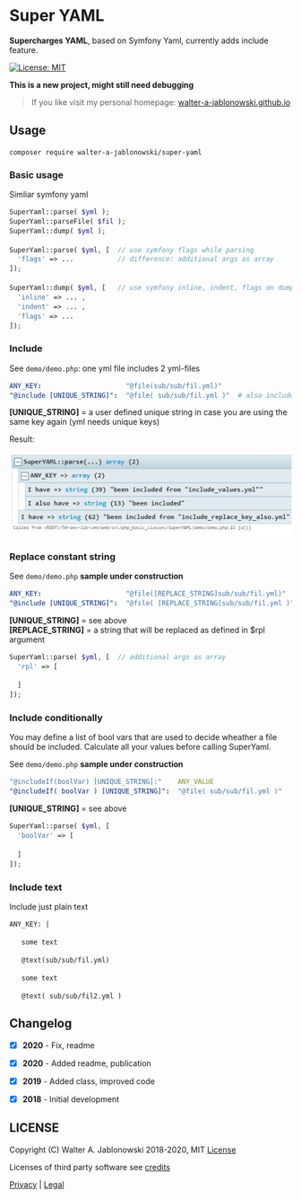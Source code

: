# Super YAML

**Supercharges YAML**, based on Symfony Yaml, currently adds include feature.

[![License: MIT](https://img.shields.io/badge/License-MIT-yellow.svg)](https://opensource.org/licenses/MIT)

**This is a new project, might still need debugging**

> If you like visit my personal homepage: [walter-a-jablonowski.github.io](https://walter-a-jablonowski.github.io)


## Usage

```
composer require walter-a-jablonowski/super-yaml
```


### Basic usage

Simliar symfony yaml

```php
SuperYaml::parse( $yml );
SuperYaml::parseFile( $fil );
SuperYaml::dump( $yml );

SuperYaml::parse( $yml, [  // use symfony flags while parsing
  'flags' => ...           // difference: additional args as array
]); 

SuperYaml::dump( $yml, [   // use symfony inline, indent, flags on dumping
  'inline' => ... ,
  'indent' => ... ,
  'flags' => ...
]); 
```


### Include

See `demo/demo.php`: one yml file includes 2 yml-files

```yaml
ANY_KEY:                     "@file(sub/sub/fil.yml)"
"@include [UNIQUE_STRING]":  "@file( sub/sub/fil.yml )"  # also includes key(s)
```

**[UNIQUE_STRING]** = a user defined unique string in case you are using the same key again (yml needs unique keys)

Result:

![scr.jpg](misc/scr.jpg?raw=true "Scr")


### Replace constant string

See `demo/demo.php` **sample under construction**

```yaml
ANY_KEY:                     "@file([REPLACE_STRING]sub/sub/fil.yml)"
"@include [UNIQUE_STRING]":  "@file( [REPLACE_STRING]sub/sub/fil.yml )"  # also includes key(s)
```

**[UNIQUE_STRING]**  = see above \
**[REPLACE_STRING]** = a string that will be replaced as defined in $rpl argument

```php
SuperYaml::parse( $yml, [  // additional args as array
  'rpl' => [
  
  ]
]);
```


### Include conditionally

You may define a list of bool vars that are used to decide wheather a file should be included. Calculate all your values before calling SuperYaml.

See `demo/demo.php` **sample under construction**

```yaml
"@includeIf(boolVar) [UNIQUE_STRING]:"    ANY_VALUE
"@includeIf( boolVar ) [UNIQUE_STRING]":  "@file( sub/sub/fil.yml )"
```

**[UNIQUE_STRING]** = see above

```php
SuperYaml::parse( $yml, [
  'boolVar' => [

  ]
]);
```


### Include text

Include just plain text

```
ANY_KEY: |

   some text

   @text(sub/sub/fil.yml)
   
   some text
   
   @text( sub/sub/fil2.yml )
```


## Changelog

* [x] **2020** - Fix, readme
* [x] **2020** - Added readme, publication
* [x] **2019** - Added class, improved code
* [x] **2018** - Initial development


## LICENSE

Copyright (C) Walter A. Jablonowski 2018-2020, MIT [License](LICENSE)

Licenses of third party software see [credits](credits.md)


[Privacy](https://walter-a-jablonowski.github.io/privacy.html) | [Legal](https://walter-a-jablonowski.github.io/imprint.html)
